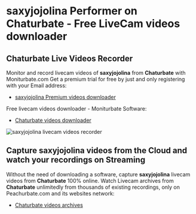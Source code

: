 # saxyjojolina Performer on Chaturbate - Free LiveCam videos downloader

## Chaturbate Live Videos Recorder

Monitor and record livecam videos of **saxyjojolina** from **Chaturbate** with Moniturbate.com
Get a premium trial for free by just and only registering with your Email address:
* [saxyjojolina Premium videos downloader](https://moniturbate.com/request-demo-licence-key.html)

Free livecam videos downloader - Moniturbate Software:
* [Chaturbate videos downloader](https://moniturbate.com/moniturbate-download-software.html)

![saxyjojolina livecam videos recorder](https://peachurnet.com/templates/moniturbate-software.png)


## Capture saxyjojolina videos from the Cloud and watch your recordings on Streaming

Without the need of downloading a software, capture **saxyjojolina** livecam videos from **Chaturbate** 100% online.
Watch Livecam archives from **Chaturbate** unlimitedly from thousands of existing recordings, only on Peachurbate.com and its websites network:
* [Chaturbate videos archives](https://peachurnet.com/)